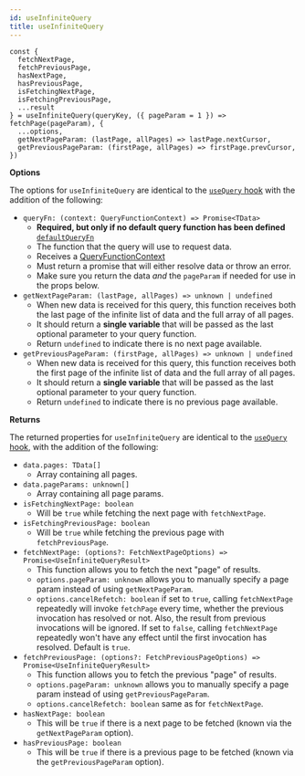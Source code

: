 ```yaml
---
id: useInfiniteQuery
title: useInfiniteQuery
---
```


```tsx
const {
  fetchNextPage,
  fetchPreviousPage,
  hasNextPage,
  hasPreviousPage,
  isFetchingNextPage,
  isFetchingPreviousPage,
  ...result
} = useInfiniteQuery(queryKey, ({ pageParam = 1 }) => fetchPage(pageParam), {
  ...options,
  getNextPageParam: (lastPage, allPages) => lastPage.nextCursor,
  getPreviousPageParam: (firstPage, allPages) => firstPage.prevCursor,
})
```

**Options**

The options for `useInfiniteQuery` are identical to the [`useQuery` hook](/reference/useQuery) with the addition of the following:

- `queryFn: (context: QueryFunctionContext) => Promise<TData>`
  - **Required, but only if no default query function has been defined** [`defaultQueryFn`](/guides/default-query-function)
  - The function that the query will use to request data.
  - Receives a [QueryFunctionContext](../guides/query-functions#queryfunctioncontext)
  - Must return a promise that will either resolve data or throw an error.
  - Make sure you return the data *and* the `pageParam` if needed for use in the props below.
- `getNextPageParam: (lastPage, allPages) => unknown | undefined`
  - When new data is received for this query, this function receives both the last page of the infinite list of data and the full array of all pages.
  - It should return a **single variable** that will be passed as the last optional parameter to your query function.
  - Return `undefined` to indicate there is no next page available.
- `getPreviousPageParam: (firstPage, allPages) => unknown | undefined`
  - When new data is received for this query, this function receives both the first page of the infinite list of data and the full array of all pages.
  - It should return a **single variable** that will be passed as the last optional parameter to your query function.
  - Return `undefined` to indicate there is no previous page available.

**Returns**

The returned properties for `useInfiniteQuery` are identical to the [`useQuery` hook](/reference/useQuery), with the addition of the following:

- `data.pages: TData[]`
  - Array containing all pages.
- `data.pageParams: unknown[]`
  - Array containing all page params.
- `isFetchingNextPage: boolean`
  - Will be `true` while fetching the next page with `fetchNextPage`.
- `isFetchingPreviousPage: boolean`
  - Will be `true` while fetching the previous page with `fetchPreviousPage`.
- `fetchNextPage: (options?: FetchNextPageOptions) => Promise<UseInfiniteQueryResult>`
  - This function allows you to fetch the next "page" of results.
  - `options.pageParam: unknown` allows you to manually specify a page param instead of using `getNextPageParam`.
  - `options.cancelRefetch: boolean` if set to `true`, calling `fetchNextPage` repeatedly will invoke `fetchPage` every time, whether the previous
  invocation has resolved or not. Also, the result from previous invocations will be ignored. If set to `false`, calling `fetchNextPage`
  repeatedly won't have any effect until the first invocation has resolved. Default is `true`.
- `fetchPreviousPage: (options?: FetchPreviousPageOptions) => Promise<UseInfiniteQueryResult>`
  - This function allows you to fetch the previous "page" of results.
  - `options.pageParam: unknown` allows you to manually specify a page param instead of using `getPreviousPageParam`.
  - `options.cancelRefetch: boolean` same as for `fetchNextPage`.
- `hasNextPage: boolean`
  - This will be `true` if there is a next page to be fetched (known via the `getNextPageParam` option).
- `hasPreviousPage: boolean`
  - This will be `true` if there is a previous page to be fetched (known via the `getPreviousPageParam` option).
